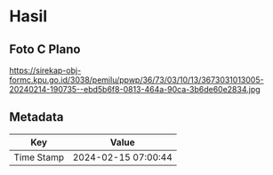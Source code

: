 # Hasil

## Foto C Plano

https://sirekap-obj-formc.kpu.go.id/3038/pemilu/ppwp/36/73/03/10/13/3673031013005-20240214-190735--ebd5b6f8-0813-464a-90ca-3b6de60e2834.jpg


## Metadata

| Key        | Value               |
| ---------- | ------------------- |
| Time Stamp | 2024-02-15 07:00:44 |



